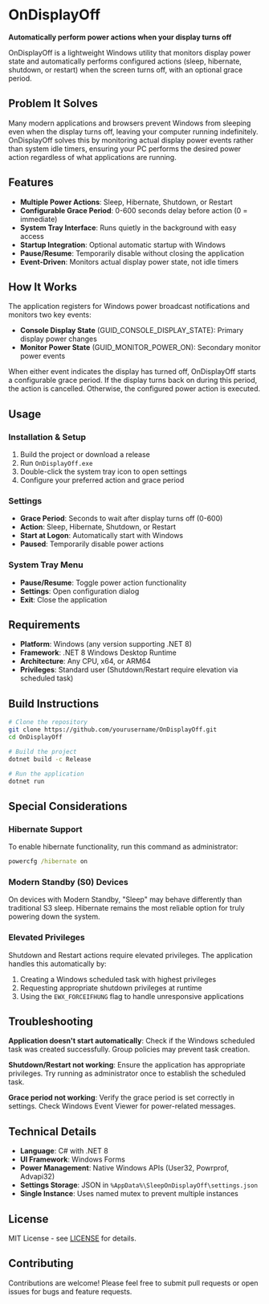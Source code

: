 # OnDisplayOff

**Automatically perform power actions when your display turns off**

OnDisplayOff is a lightweight Windows utility that monitors display power state and automatically performs configured actions (sleep, hibernate, shutdown, or restart) when the screen turns off, with an optional grace period.

## Problem It Solves

Many modern applications and browsers prevent Windows from sleeping even when the display turns off, leaving your computer running indefinitely. OnDisplayOff solves this by monitoring actual display power events rather than system idle timers, ensuring your PC performs the desired power action regardless of what applications are running.

## Features

- **Multiple Power Actions**: Sleep, Hibernate, Shutdown, or Restart
- **Configurable Grace Period**: 0-600 seconds delay before action (0 = immediate)
- **System Tray Interface**: Runs quietly in the background with easy access
- **Startup Integration**: Optional automatic startup with Windows
- **Pause/Resume**: Temporarily disable without closing the application
- **Event-Driven**: Monitors actual display power state, not idle timers

## How It Works

The application registers for Windows power broadcast notifications and monitors two key events:
- **Console Display State** (GUID_CONSOLE_DISPLAY_STATE): Primary display power changes
- **Monitor Power State** (GUID_MONITOR_POWER_ON): Secondary monitor power events

When either event indicates the display has turned off, OnDisplayOff starts a configurable grace period. If the display turns back on during this period, the action is cancelled. Otherwise, the configured power action is executed.

## Usage

### Installation & Setup
1. Build the project or download a release
2. Run `OnDisplayOff.exe`
3. Double-click the system tray icon to open settings
4. Configure your preferred action and grace period

### Settings
- **Grace Period**: Seconds to wait after display turns off (0-600)
- **Action**: Sleep, Hibernate, Shutdown, or Restart
- **Start at Logon**: Automatically start with Windows
- **Paused**: Temporarily disable power actions

### System Tray Menu
- **Pause/Resume**: Toggle power action functionality
- **Settings**: Open configuration dialog
- **Exit**: Close the application

## Requirements

- **Platform**: Windows (any version supporting .NET 8)
- **Framework**: .NET 8 Windows Desktop Runtime
- **Architecture**: Any CPU, x64, or ARM64
- **Privileges**: Standard user (Shutdown/Restart require elevation via scheduled task)

## Build Instructions

```bash
# Clone the repository
git clone https://github.com/yourusername/OnDisplayOff.git
cd OnDisplayOff

# Build the project
dotnet build -c Release

# Run the application
dotnet run
```

## Special Considerations

### Hibernate Support
To enable hibernate functionality, run this command as administrator:
```cmd
powercfg /hibernate on
```

### Modern Standby (S0) Devices
On devices with Modern Standby, "Sleep" may behave differently than traditional S3 sleep. Hibernate remains the most reliable option for truly powering down the system.

### Elevated Privileges
Shutdown and Restart actions require elevated privileges. The application handles this automatically by:
1. Creating a Windows scheduled task with highest privileges
2. Requesting appropriate shutdown privileges at runtime
3. Using the `EWX_FORCEIFHUNG` flag to handle unresponsive applications

## Troubleshooting

**Application doesn't start automatically**: Check if the Windows scheduled task was created successfully. Group policies may prevent task creation.

**Shutdown/Restart not working**: Ensure the application has appropriate privileges. Try running as administrator once to establish the scheduled task.

**Grace period not working**: Verify the grace period is set correctly in settings. Check Windows Event Viewer for power-related messages.

## Technical Details

- **Language**: C# with .NET 8
- **UI Framework**: Windows Forms
- **Power Management**: Native Windows APIs (User32, Powrprof, Advapi32)
- **Settings Storage**: JSON in `%AppData%\SleepOnDisplayOff\settings.json`
- **Single Instance**: Uses named mutex to prevent multiple instances

## License

MIT License - see [LICENSE](LICENSE) for details.

## Contributing

Contributions are welcome! Please feel free to submit pull requests or open issues for bugs and feature requests.